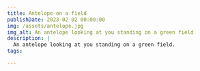 ```yaml
---
title: Antelope on a field
publishDate: 2023-02-02 00:00:00
img: /assets/antelope.jpg
img_alt: An antelope looking at you standing on a green field
description: |
  An antelope looking at you standing on a green field.
tags:

---
```

